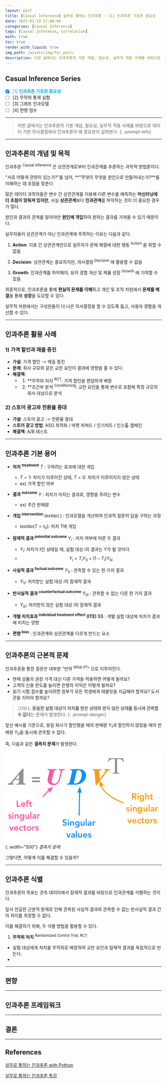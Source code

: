 ```yaml
---
layout: post
title: [Causal Inference] 실무로 통하는 인과추론 - [1] 인과추론 기초와 중요성
date: 2025-01-19 17:00:00
categories: [Causal Inference]
tags: [Causal Inference, Correlation]
math: true
toc: true
render_with_liquid: true
img_path: /assets/img/for_post/
description: 이번 글에서는 인과추론의 기본 개념, 필요성, 실무적 적용 사례를 바탕으로 데이터 기반 의사결정에서 인과추론이 왜 중요한지 살펴본다.
---
```


## Casual Inference Series

- [x] <span style="color: #07a8f7">[1] **인과추론 기초와 중요성**</span>
- [ ] [2] 무작위 통제 실험
- [ ] [3] 그래프 인과모델
- [ ] [4] 편향 점수
---

> 이번 글에서는 인과추론의 기본 개념, 필요성, 실무적 적용 사례를 바탕으로 데이터 기반 의사결정에서 인과추론이 왜 중요한지 살펴본다.
{: .prompt-info}

---
## 인과추론의 개념 및 목적

인과추론 <sup>Causal Inference</sup> 은 상관관계로부터 인과관계를 추론하는 과학적 방법론이다.

"서로 어떻게 관련이 있는가?"를 넘어, **"무엇이 무엇을 원인으로 만들어내는가?**를 이해하는 데 초점을 맞춘다.

많은 데이터 과학자들은 변수 간 상관관계를 이용해 다른 변수를 예측하는 **머신러닝에 더 초점이 맞춰져 있지만**, 사실 **상관관계**보다 **인과관계**를 파악하는 것이 더 중요한 경우가 많다.

원인과 결과의 관계를 알아야만 **원인에 개입**하여 원하는 결과를 가져올 수 있기 때문이다.

실무자들이 상관관계가 아닌 인과관계에 주목하는 이유는 다음과 같다.

1. **Action**: 지표 간 상관관계만으로 실무자가 문제 해결에 대한 행동 <sup>Action</sup> 을 취할 수 없음

2. **Decision**: 상관관계는 중요하지만, 의사결정 <sup>Decision</sup> 에 활용할 수 없음

3. **Growth**: 인과관계를 파악해야, 유저 경험 개선 및 제품 성장 <sup>Growth</sup> 에 기여할 수 있음

최종적으로, 인과추론을 통해 **현실의 문제를 이해**하고 개인 및 조직 차원에서 **문제를 해결**을 통해 **성장**을 도모할 수 있다.

실무적 차원에서는 구성원들이 더 나은 의사결정을 할 수 있도록 돕고, 사용자 경험을 개선할 수 있다.

---
## 인과추론 활용 사례 

### 1) 가격 할인과 매출 증진

- **가설**: 가격 할인 -> 매출 증진
- **문제**: 회사 규모와 같은 교란 요인이 결과에 영향을 줄 수 있다.
- **해결책**:
   - 1. **무작위 처치 <sup>RCT</sup>: 가격 할인을 랜덤하게 배정
   - 2. **조건부 분석 <sup>Conditioning</sup>: 교란 요인을 통제 변수로 포함해 특정 규모의 회사 대상으로 분석

### 2) 스토어 광고와 전환율 증대

- **가설**: 스토어 광고 -> 전환율 증대
- **스토어 광고 방법**: ASO 최적화 / 마켓 피쳐드 / 인기차트 / 인스톨 캠페인 
- **해결책**: A/B 테스트

---
## 인과추론 기본 용어

- **처치 <sup>treatment</sup>** $T$ : 구하려는 효과에 대한 개입
   - $T = 1$: 처치가 이루어진 상태, $T = 0$: 처치가 이루어지지 않은 상태
   - ex) 가격 할인 여부

- **결과 <sup>outcome</sup>** $Y$ : 처치가 미치는 결과로, 영향을 주려는 변수
   - ex) 주간 판매량

- **개입 <sup>intervention</sup>** $text{do}(.)$ : 인과모델을 개선하여 인과적 질문의 답을 구하는 과정
   - $text{do}(T = t_0)$: 처치 $T$에 개입

- **잠재적 결과 <sup>potential outcome</sup>** $Y_i$ : 처치 여부에 따른 두 결과
   - $Y_i$: 처치가 $t$인 상태일 때, 실험 대상 $i$의 결과는 $Y$가 될 것이다.
   - $$ Y_i = T_iY_{1i} + (1-T_i)Y_{0i} $$

- **사실적 결과 <sup>factual outcome</sup>** $Y_{1i}$ : 관측할 수 있는 한 가지 결과
   - $Y_{1i}$: 처치받는 실험 대상 $i$의 잠재적 결과 

- **반사실적 결과 <sup>counterfactual outcome</sup>** $Y_{0i}$ : 관측할 수 없는 다른 한 가지 결과
   - $Y_{0i}$: 처치받지 않은 실험 대상 $i$의 잠재적 결과

- **개별 처치효과 <sup>individual treatment effect</sup> (ITE)** $$ : 개별 실험 대상에 처치가 결과에 미치는 영향

- **편향 <sup>bias</sup>** : 인과관계와 상관관계를 다르게 만드는 요소

---
## 인과추론의 근본적 문제

인과추론을 통한 질문은 대부분 "만약 <sup>What if?</sup>" 으로 이루어진다.

- 현재 상품의 권장 가격 대신 다른 가격을 적용하면 어떻게 될까요?
- 고객의 신용 한도를 늘리면 은행의 이익은 어떻게 될까요?
- 읽기 시험 점수를 높이려면 정부가 모든 학생에게 태블릿을 지급해야 할까요? 도서관을 지어야 할까요?

> 그러나, **동일한 실험 대상이 처치를 받은 상태와 받지 않은 상태를 동시에 관측할 수 없다**는 문제가 발생한다.
{: .prompt-danger}

앞선 예시를 기준으로, 동일 회사가 할인했을 때의 판매량 $Y_1$과 할인하지 않았을 때의 판매량 $Y_0$을 동시에 관측할 수 없다.

즉, 다음과 같은 **결측치 문제**가 발생한다.

![image](assets/img/for_post/241125-1.png){: width="500"}
_결측치 문제_

그렇다면, 어떻게 이를 해결할 수 있을까?

---
## 인과추론 식별

인과추론의 목표는 관측 데이터에서 잠재적 결과를 바탕으로 인과관계를 식별하는 것이다.

앞서 언급한 근본적 문제로 인해 관측된 사실적 결과와 관측할 수 없는 반사실적 결과 간의 차이를 측정할 수 없다.

이를 해결하기 위해, 두 식별 방법을 활용할 수 있다.

1. **무작위 처치** <sup>Randomized Control Trial, RCT</sup>
- 실험 대상에게 처치를 무작위로 배정하여 교란 요인과 잠재적 결과를 독립적으로 만든다.
- 

---
## 편향



---
## 인과추론 프레임워크

---
## 결론



---
## References

[실무로 통하는 인과추론 with Python](https://product.kyobobook.co.kr/detail/S000212577153)

[실무로 통하는 인과추론 특강](https://youtube.com/playlist?list=PLKKkeayRo4PWuwIL0_C7n_QQQ_at6CpoE&si=ZMGPzCLr-T3EtVM9)